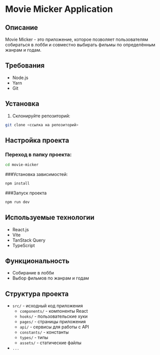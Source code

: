 # Movie Micker Application

## Описание
Movie Micker - это приложение, которое позволяет пользователям собираться в лобби и совместно выбирать фильмы по определённым жанрам и годам.

## Требования
- Node.js
- Yarn
- Git

## Установка

1. Склонируйте репозиторий:
```bash
git clone <ссылка на репозиторий>
```
## Настройка проекта

### Переход в папку проекта:
```bash
cd movie-micker
```
###Установка зависимостей:
```bash
npm install
```
###Запуск проекта
```bash
npm run dev
```
## Используемые технологии

- React.js
- Vite
- TanStack Query
- TypeScript

## Функциональность

- Собирание в лобби
- Выбор фильмов по жанрам и годам

## Структура проекта

- `src/` - исходный код приложения
  - `components/` - компоненты React
  - `hooks/` - пользовательские хуки
  - `pages/` - страницы приложения
  - `api/` - сервисы для работы с API
  - `constants/` - константы
  - `types/` - типы
  - `assets/` - статические файлы
- `...`
